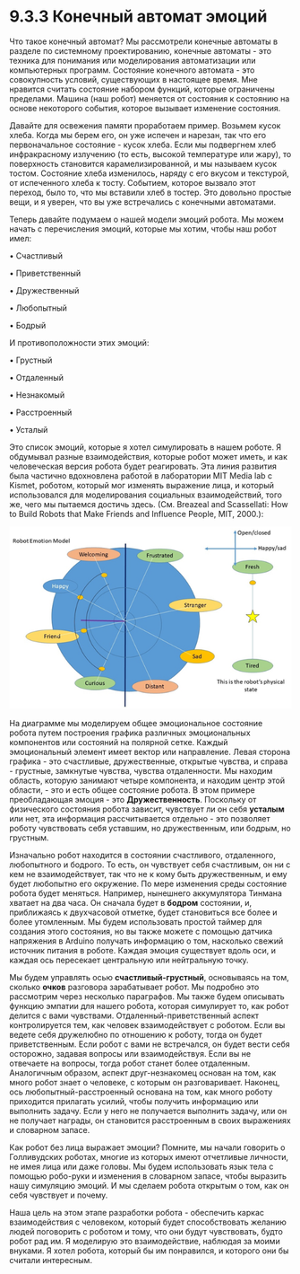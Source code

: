 # 9.3.3 Конечный автомат эмоций

Что такое конечный автомат? Мы рассмотрели конечные автоматы в разделе по системному проектированию, конечные автоматы - это техника для понимания или моделирования автоматизации или компьютерных программ. Состояние конечного автомата - это совокупность условий, существующих в настоящее время. Мне нравится считать состояние набором функций, которые ограничены пределами. Машина \(наш робот\) меняется от состояния к состоянию на основе некоторого события, которое вызывает изменение состояния.

Давайте для освежения памяти проработаем пример. Возьмем кусок хлеба. Когда мы берем его, он уже испечен и нарезан, так что его первоначальное состояние - кусок хлеба. Если мы подвергнем хлеб инфракрасному излучению \(то есть, высокой температуре или жару\), то поверхность становится карамелизированной, и мы называем кусок тостом. Состояние хлеба изменилось, наряду с его вкусом и текстурой, от испеченного хлеба к тосту. Событием, которое вызвало этот переход, было то, что мы вставили хлеб в тостер. Это довольно простые вещи, и я уверен, что вы уже встречались с конечными автоматами.

Теперь давайте подумаем о нашей модели эмоций робота. Мы можем начать с перечисления эмоций, которые мы хотим, чтобы наш робот имел:

• Счастливый 

• Приветственный 

• Дружественный 

• Любопытный 

• Бодрый

И противоположности этих эмоций:

• Грустный 

• Отдаленный 

• Незнакомый 

• Расстроенный 

• Усталый

Это список эмоций, которые я хотел симулировать в нашем роботе. Я обдумывал разные взаимодействия, которые робот может иметь, и как человеческая версия робота будет реагировать. Эта линия развития была частично вдохновлена работой в лаборатории MIT Media lab с Kismet, роботом, который мог изменять выражение лица, и который использовался для моделирования социальных взаимодействий, того же, чего мы пытаемся достичь здесь. \(См. Breazeal and Scassellati: How to Build Robots that Make Friends and Influence People, MIT, 2000.\):

![](../.gitbook/assets/image%20%283%29.png)

На диаграмме мы моделируем общее эмоциональное состояние робота путем построения графика различных эмоциональных компонентов или состояний на полярной сетке. Каждый эмоциональный элемент имеет вектор или направление. Левая сторона графика - это счастливые, дружественные, открытые чувства, и справа - грустные, замкнутые чувства, чувства отдаленности. Мы находим область, которую занимают четыре компонента, и находим центр этой области, - это и есть общее состояние робота. В этом примере преобладающая эмоция - это **Дружественность**. Поскольку от физического состояния робота зависит, чувствует ли он себя **усталым** или нет, эта информация рассчитывается отдельно - это позволяет роботу чувствовать себя уставшим, но дружественным, или бодрым, но грустным.

Изначально робот находится в состоянии счастливого, отдаленного, любопытного и бодрого. То есть, он чувствует себя счастливым, он ни с кем не взаимодействует, так что не к кому быть дружественным, и ему будет любопытно его окружение. По мере изменения среды состояние робота будет меняться. Например, нынешнего аккумулятора Тинмана хватает на два часа. Он сначала будет в **бодром** состоянии, и, приближаясь к двухчасовой отметке, будет становиться все более и более утомленным. Мы будем использовать простой таймер для создания этого состояния, но вы также можете с помощью датчика напряжения в Arduino получать информацию о том, насколько свежий источник питания в роботе. Каждая эмоция существует вдоль оси, и каждая ось пересекает центральную или нейтральную точку.

Мы будем управлять осью **счастливый-грустный**, основываясь на том, сколько **очков** разговора зарабатывает робот. Мы подробно это рассмотрим через несколько параграфов. Мы также будем описывать функцию эмпатии для нашего робота, которая симулирует то, как робот делится с вами чувствами. Отдаленный-приветственный аспект контролируется тем, как человек взаимодействует с роботом. Если вы ведете себя дружелюбно по отношению к роботу, тогда он будет приветственным. Если робот с вами не встречался, он будет вести себя осторожно, задавая вопросы или взаимодействуя. Если вы не отвечаете на вопросы, тогда робот станет более отдаленным. Аналогичным образом, аспект друг-незнакомец основан на том, как много робот знает о человеке, с которым он разговаривает. Наконец, ось любопытный-расстроенный основана на том, как много роботу приходится прилагать усилий, чтобы получить информацию или выполнить задачу. Если у него не получается выполнить задачу, или он не получает награды, он становится расстроенным в своих выражениях и словарном запасе.

Как робот без лица выражает эмоции? Помните, мы начали говорить о Голливудских роботах, многие из которых имеют отчетливые личности, не имея лица или даже головы. Мы будем использовать язык тела с помощью робо-руки и изменения в словарном запасе, чтобы выразить нашу симуляцию эмоций. И мы сделаем робота открытым о том, как он себя чувствует и почему.

Наша цель на этом этапе разработки робота - обеспечить каркас взаимодействия с человеком, который будет способствовать желанию людей поговорить с роботом и тому, что они будут чувствовать, будто робот рад им. Я моделирую это взаимодействие, наблюдая за моими внуками. Я хотел робота, который бы им понравился, и которого они бы считали интересным.

